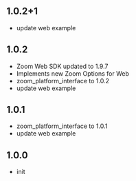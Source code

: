 ## 1.0.2+1
* update web example

## 1.0.2
* Zoom Web SDK updated to 1.9.7
* Implements new Zoom Options for Web
* zoom_platform_interface to 1.0.2
* update web example

## 1.0.1
* zoom_platform_interface to 1.0.1
* update web example 

## 1.0.0

* init
